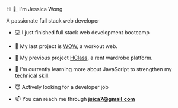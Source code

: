 Hi 👋, I'm Jessica Wong

A passionate full stack web developer

- :computer: I just finished full stack web development bootcamp

- 🔭 My last project is [WOW](www.workoutweb.co), a workout web.

- 👯 My previous project [HClass](hclass.herokuapp.com), a rent wardrobe platform.

- 🌱 I’m currently learning more about JavaScript to strengthen my technical skill.

- :innocent: Actively looking for a developer job

- 📫 You can reach me through **jsica7@gmail.com**


<!--
**js7l/js7l** is a ✨ _special_ ✨ repository because its `README.md` (this file) appears on your GitHub profile.

-->
